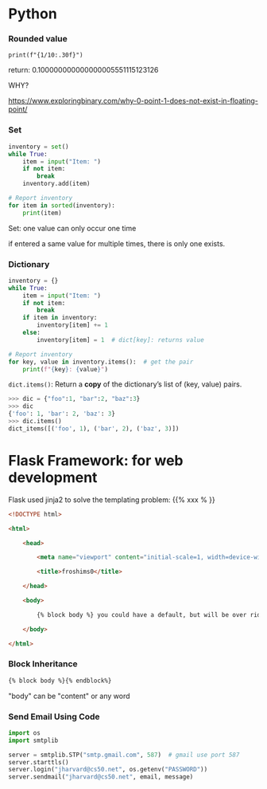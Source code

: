 # Python

### Rounded value

`print(f"{1/10:.30f}")`

return: 0.100000000000000005551115123126

WHY?

https://www.exploringbinary.com/why-0-point-1-does-not-exist-in-floating-point/



### Set

```python
inventory = set()
while True:
    item = input("Item: ")
    if not item:
        break
    inventory.add(item)

# Report inventory
for item in sorted(inventory):
    print(item)
```

Set: one value can only occur one time

if entered a same value for multiple times, there is only one exists.



### Dictionary

```python
inventory = {}
while True:
    item = input("Item: ")
    if not item:
        break
    if item in inventory:
        inventory[item] += 1
    else:
        inventory[item] = 1  # dict[key]: returns value

# Report inventory
for key, value in inventory.items():  # get the pair 
    print(f"{key}: {value}")
```

`dict.items()`: Return a **copy** of the dictionary’s list of (key, value) pairs.

```python
>>> dic = {"foo":1, "bar":2, "baz":3}
>>> dic
{'foo': 1, 'bar': 2, 'baz': 3}
>>> dic.items()
dict_items([('foo', 1), ('bar', 2), ('baz', 3)])
```





# Flask Framework: for web development

Flask used jinja2 to solve the templating problem: {{% xxx % }}



```html
<!DOCTYPE html>

<html>

    <head>

        <meta name="viewport" content="initial-scale=1, width=device-width"/>

        <title>froshims0</title>

    </head>

    <body>

        {% block body %} you could have a default, but will be over rided{% endblock %}

    </body>

</html>
```



### Block Inheritance

```html
{% block body %}{% endblock%}
```

"body" can be "content" or any word



### Send Email Using Code

```python
import os
import smtplib

server = smtplib.STP("smtp.gmail.com", 587)  # gmail use port 587
server.starttls()
server.login("jharvard@cs50.net", os.getenv("PASSWORD"))
server.sendmail("jharvard@cs50.net", email, message)
```
